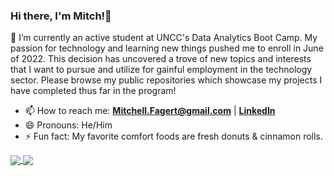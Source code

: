### Hi there, I'm Mitch!👋

🌱 I’m currently an active student at UNCC's Data Analytics Boot Camp. My passion for technology and learning new things pushed me to enroll in June of 2022. This decision has uncovered a trove of new topics and interests that I want to pursue and utilize for gainful employment in the technology sector. Please browse my public repositories which showcase my projects I have completed thus far in the program!
- 📫 How to reach me: **Mitchell.Fagert@gmail.com** | **[LinkedIn](https://www.linkedin.com/in/mitchellfagert/)**
- 😄 Pronouns: He/Him
- ⚡ Fun fact: My favorite comfort foods are fresh donuts & cinnamon rolls.

<a href="https://github.com/mitchellfagert/github-readme-stats">
  <img align="center" src="https://github-readme-stats.vercel.app/api?username=mitchellfagert&hide=issues,contribs&show_icons=true&title_color=ffffff&icon_color=bb2acf&text_color=daf7dc&bg_color=151515" />
</a>
<a href="https://github.com/mitchellfagert/convoychat">
  <img align="center" src="https://github-readme-stats.vercel.app/api/top-langs/?username=mitchellfagert&layout=compact" />
</a>
